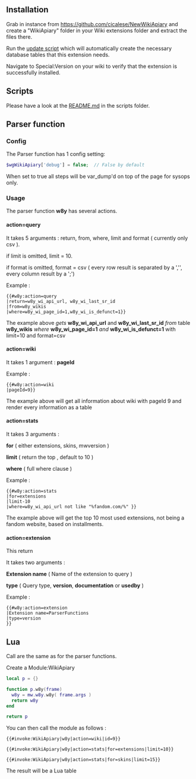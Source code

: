 ## Installation

Grab in instance from https://github.com/cicalese/NewWikiApiary and create a "WikiApiary" folder in your Wiki extensions
folder and extract the files there.

Run the [update script](https://www.mediawiki.org/wiki/Manual:Update.php) which will automatically create the necessary database tables that this extension needs.

Navigate to Special:Version on your wiki to verify that the extension is successfully installed.

## Scripts
Please have a look at the [README.md](scripts/README.md) in the scripts folder.

## Parser function

### Config
The Parser function has 1 config setting:
```php
$wgWikiApiary['debug'] = false;  // False by default
```
When set to true all steps will be var_dump'd on top of the page for sysops only.

### Usage
The parser function **w8y** has several actions.

#### action=query

It takes 5 arguments : return, from, where, limit and format ( currently only csv ).

if limit is omitted, limit = 10.

if format is omitted, format = csv ( every row result is separated by a ','', every column result by a ';')

Example :
```wikitext
{{#w8y:action=query
|return=w8y_wi_api_url, w8y_wi_last_sr_id
|from=w8y_wikis
|where=w8y_wi_page_id=1,w8y_wi_is_defunct=1}}
```
The example above _gets_ **w8y_wi_api_url** and **w8y_wi_last_sr_id** _from_ table **w8y_wikis** _where_ **w8y_wi_page_id=1** _and_ **w8y_wi_is_defunct=1** with limit=10 and format=csv

#### action=wiki

It takes 1 argument : **pageId**

Example :
```wikitext
{{#w8y:action=wiki
|pageId=9}}
```
The example above will get all information about wiki with pageId 9 and render every information as a table

#### action=stats

It takes 3 arguments : 

**for** ( either extensions, skins, mwversion )

**limit** ( return the top <limit>, default to 10 )

**where** ( full where clause )

Example :
```wikitext
{{#w8y:action=stats
|for=extensions
|limit-10
|where=w8y_wi_api_url not like "%fandom.com/%" }}
```
The example above will get the top 10 most used extensions, not being a fandom website, based on installments.

#### action=extension

This return

It takes two arguments : 

**Extension name** ( Name of the extension to query )

**type** ( Query type, **version**, **documentation** or **usedby** )

Example :
```wikitext
{{#w8y:action=extension
|Extension name=ParserFunctions
|type=version
}}
```

## Lua
Call are the same as for the parser functions.

Create a Module:WikiApiary
```lua
local p = {}

function p.w8y(frame)
  w8y = mw.w8y.w8y( frame.args )
  return w8y
end

return p
```

You can then call the module as follows :

```wikitext
{{#invoke:WikiApiary|w8y|action=wiki|id=9}}
```

```wikitext
{{#invoke:WikiApiary|w8y|action=stats|for=extensions|limit=10}}
```

```wikitext
{{#invoke:WikiApiary|w8y|action=stats|for=skins|limit=15}}
```

The result will be a Lua table 
